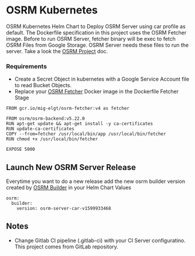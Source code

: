 # OSRM Kubernetes

OSRM Kubernetes Helm Chart to Deploy OSRM Server using car profile as default. The Dockerfile specification in this project uses the OSRM Fetcher image. Before to run OSRM Server, fetcher binary will be exec to fetch OSRM Files from Google Storage. OSRM Server needs these files to run the server. Take a look the [OSRM Project](https://github.com/Project-OSRM/osrm-backend/wiki) doc.

### Requirements

* Create a Secret Object in kubernetes with a Google Service Account file to read Bucket Objects.
* Replace your [OSRM Fetcher](https://github.com/mig-elgt/osrm-fetcher) Docker image in the Dockerfile Fetcher Stage

```
FROM gcr.io/mig-elgt/osrm-fetcher:v4 as fetcher

FROM osrm/osrm-backend:v5.22.0
RUN apt-get update && apt-get install -y ca-certificates
RUN update-ca-certificates
COPY --from=fetcher /usr/local/bin/app /usr/local/bin/fetcher
RUN chmod +x /usr/local/bin/fetcher

EXPOSE 5000
```

## Launch New OSRM Server Release

Everytime you want to do a new release add the new osrm builder version created by [OSRM Builder](https://github.com/mig-elgt/osrm-builder) in your Helm Chart Values

```
osrm:
  builder:
    version: osrm-server-car-v1599933468
```

## Notes

* Change Gitlab CI pipeline (.gitlab-ci) with your CI Server configuratino. This project comes from GitLab repository.
